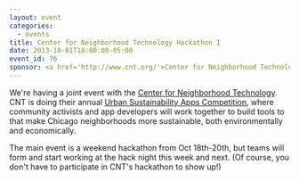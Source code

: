 ```yaml
---
layout: event
categories: 
  - events
title: Center for Neighborhood Technology Hackathon I
date: 2013-10-01T18:00:00-05:00
event_id: 76
sponsor: <a href='http://www.cnt.org/'>Center for Neighborhood Technology</a>
---
```


<p>We're having a joint event with the <a href='http://www.cnt.org/'>Center for Neighborhood Technology</a>. CNT is doing their annual <a href='http://www.cnt.org/events/reinventing-chicago-2013-urban-sustainability-apps-competition/'>Urban Sustainability Apps Competition</a>, where community activists and app developers will work together to build tools to that make Chicago neighborhoods more sustainable, both environmentally and economically.</p><p>The main event is a weekend hackathon from Oct 18th-20th, but teams will form and start working at the hack night this week and next. (Of course, you don't have to participate in CNT's hackathon to show up!)</p>

